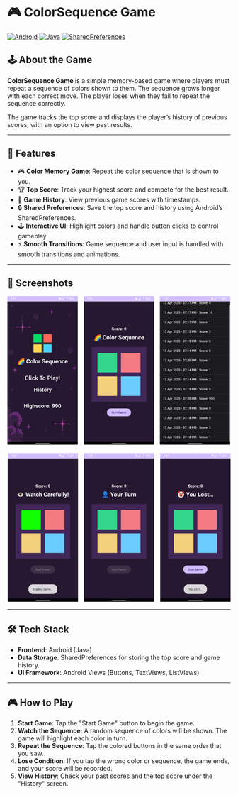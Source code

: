 # 🎮 ColorSequence Game

[![Android](https://img.shields.io/badge/Android-3DDC8?logo=android&logoColor=white&style=for-the-badge)](https://developer.android.com/studio)
[![Java](https://img.shields.io/badge/Java-%23ED8B00.svg?logo=openjdk&logoColor=white&style=for-the-badge)](https://www.java.com/)
[![SharedPreferences](https://img.shields.io/badge/SharedPreferences-FF6F61?logoColor=white&style=for-the-badge)](https://developer.android.com/reference/android/content/SharedPreferences)


## 🕹️ About the Game

**ColorSequence Game** is a simple memory-based game where players must repeat a sequence of colors shown to them. The sequence grows longer with each correct move. The player loses when they fail to repeat the sequence correctly. 

The game tracks the top score and displays the player’s history of previous scores, with an option to view past results.

---

## 🔧 Features

- 🎮 **Color Memory Game**: Repeat the color sequence that is shown to you.
- 🏆 **Top Score**: Track your highest score and compete for the best result.
- 📜 **Game History**: View previous game scores with timestamps.
- 🔒 **Shared Preferences**: Save the top score and history using Android’s SharedPreferences.
- 🕹️ **Interactive UI**: Highlight colors and handle button clicks to control gameplay.
- ⚡ **Smooth Transitions**: Game sequence and user input is handled with smooth transitions and animations.

---

## 📱 Screenshots

![Screenshot](./screenshots/Picture1.png)

---

## 🛠️ Tech Stack

- **Frontend**: Android (Java)
- **Data Storage**: SharedPreferences for storing the top score and game history.
- **UI Framework**: Android Views (Buttons, TextViews, ListViews)

---

## 🎮 How to Play

1. **Start Game**: Tap the "Start Game" button to begin the game.
2. **Watch the Sequence**: A random sequence of colors will be shown. The game will highlight each color in turn.
3. **Repeat the Sequence**: Tap the colored buttons in the same order that you saw.
4. **Lose Condition**: If you tap the wrong color or sequence, the game ends, and your score will be recorded.
5. **View History**: Check your past scores and the top score under the "History" screen.